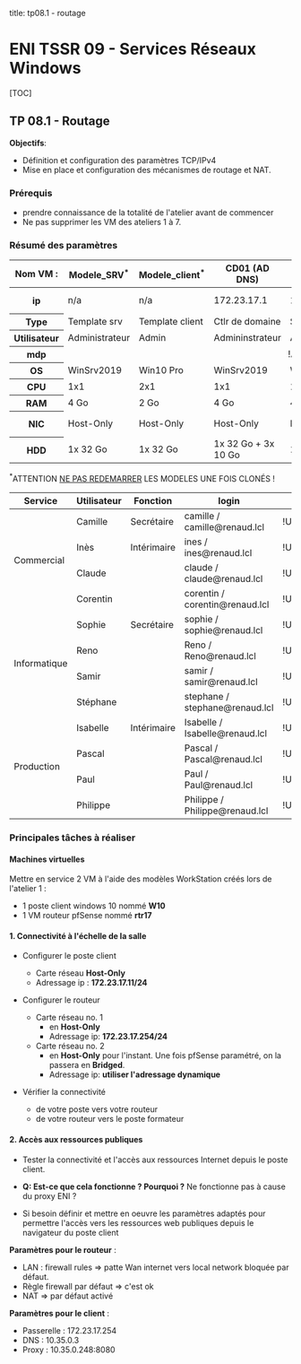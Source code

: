 title: tp08.1 - routage

# ENI TSSR 09 - Services Réseaux Windows

[TOC]

## TP 08.1 - Routage

**Objectifs**:

- Définition et configuration des paramètres TCP/IPv4
- Mise en place et configuration des mécanismes de routage et NAT.

### Prérequis
- prendre connaissance de la totalité de l'atelier avant de commencer
- Ne pas supprimer les VM des ateliers 1 à 7.

### Résumé des paramètres

<table>
  <thead>
    <tr>
      <th class="header_nom_vm">Nom VM :</th>
      <th>Modele_SRV<sup class="red-star">*</sup></th>
      <th>Modele_client<sup class="red-star">*</sup></th>
      <th>CD01 (AD DNS)</th>
      <th>SRV01 (DHCP)</th>
      <th>W10</th>
      <th>client2</th>
      <th>rtr17 (routeur)</th>
    </tr>
  </thead>
  <tbody>
    <tr>
      <th>ip</th>
      <td>n/a </td>
      <td>n/a </td>
      <td> 172.23.17.1 </td>
      <td> 172.23.17.2 </td>
      <td> 172.23.17.11 (dhcp)</td>
      <td> 172.23.17.20 (dhcp)</td>
      <td> 172.23.17.254</td>
    </tr>
    <tr>
      <th>Type</th>
      <td> Template srv</td>
      <td> Template client</td>
      <td> Ctlr de domaine </td>
      <td> Serveur </td>
      <td> Poste client </td>
      <td> Poste client </td>
      <td> pfsense </td>
    </tr>
    <tr>
      <th>Utilisateur</th>
      <td> Administrateur </td>
      <td> Admin </td>
      <td> Admininstrateur </td>
      <td> Admin </td>
      <td> Admin </td>
      <td> Admin </td>
      <td> Admin </td>
    </tr>
    <tr>
      <th>mdp</th>
      <td colspan="7" style="text-align: center;"> !Admin123 </td>
    </tr>
    <tr>
      <th>OS</th>
      <td> WinSrv2019</td>
      <td> Win10 Pro</td>
      <td> WinSrv2019</td>
      <td> WinSrv2019</td>
      <td> Win10 Pro</td>
      <td> Win10 Pro</td>
      <td> pfsense </td>
    </tr>
    <tr>
      <th>CPU</th>
      <td> 1x1 </td>
      <td> 2x1 </td>
      <td> 1x1 </td>
      <td> 1x1 </td>
      <td> 2x1 </td>
      <td> 2x1 </td>
      <td> 1x1 </td>
    </tr>
    <tr>
      <th>RAM</th>
      <td> 4 Go </td>
      <td> 2 Go </td>
      <td> 4 Go </td>
      <td> 4 Go </td>
      <td> 2 Go </td>
      <td> 2 Go </td>
      <td> 1 Go </td>
    </tr>
    <tr>
      <th>NIC</th>
      <td> Host-Only </td>
      <td> Host-Only </td>
      <td> Host-Only </td>
      <td> Host-Only </td>
      <td> Host-Only </td>
      <td> Host-Only </td>
      <td> 2x Host-Only + 1x Bridged</td>
    </tr>
    <tr>
      <th>HDD</th>
      <td> 1x 32 Go </td>
      <td> 1x 32 Go </td>
      <td> 1x 32 Go + 3x 10 Go </td>
      <td> 1x 32 Go </td>
      <td> 1x 32 Go</td>
      <td> 1x 32 Go </td>
      <td> 1x 20 Go </td>
    </tr>
</tbody>
</table>

<span class="attention"><sup class="red-star">\*</sup>ATTENTION <u>NE PAS REDEMARRER</u> LES MODELES UNE FOIS CLONÉS ! </span>

<table>
  <thead>
    <tr>
      <th>Service</th>
      <th>Utilisateur</th>
      <th>Fonction</th>
      <th>login</th>
      <th>mdp</th>
    </tr>
  </thead>
  <tbody>
    <tr>
        <td scope="row" rowspan="4" class="vert-align-mid td-commercial">Commercial</td>    
        <td>Camille</td>
        <td>Secrétaire</td>
        <td>camille / camille@renaud.lcl</td>
        <td>!User123</td>
    </tr>
    <tr>
        <td>Inès</td>  
        <td>Intérimaire</td>  
        <td>ines / ines@renaud.lcl</td>
        <td>!User123</td>
    </tr>
    <tr>
        <td>Claude</td>  
        <td></td>  
        <td>claude / claude@renaud.lcl</td>
        <td>!User123</td>
    </tr>
    <tr>
        <td>Corentin</td>  
        <td></td>  
        <td>corentin / corentin@renaud.lcl</td>
        <td>!User123</td>
    </tr>
    <tr>
        <td scope="row" rowspan="4" class="vert-align-mid td-informatique">Informatique</td>    
        <td>Sophie</td>
        <td>Secrétaire</td>
        <td>sophie / sophie@renaud.lcl</td>
        <td>!User123</td>
    </tr>
        <tr>
        <td>Reno</td>  
        <td></td>  
        <td>Reno / Reno@renaud.lcl</td>
        <td>!User123</td>
    </tr>
    <tr>
        <td>Samir</td>  
        <td></td>  
        <td>samir / samir@renaud.lcl</td>
        <td>!User123</td>
    </tr>
    <tr>
        <td>Stéphane</td>  
        <td></td>  
        <td>stephane / stephane@renaud.lcl</td>
        <td>!User123</td>
    </tr>
       <tr>
        <td scope="row" rowspan="4" class="vert-align-mid td-production">Production</td>    
        <td>Isabelle</td>
        <td>Intérimaire</td>
        <td>Isabelle / Isabelle@renaud.lcl</td>
        <td>!User123</td>
    </tr>
        <tr>
        <td>Pascal</td>  
        <td></td>  
        <td>Pascal / Pascal@renaud.lcl</td>
        <td>!User123</td>
    </tr>
    <tr>
        <td>Paul</td>  
        <td></td>  
        <td>Paul / Paul@renaud.lcl</td>
        <td>!User123</td>
    </tr>
    <tr>
        <td>Philippe</td>  
        <td></td>  
        <td>Philippe / Philippe@renaud.lcl</td>
        <td>!User123</td>
    </tr>
  </tbody>
</table>



### Principales tâches à réaliser

#### Machines virtuelles

Mettre en service 2 VM à l'aide des modèles WorkStation créés lors de l'atelier 1 :

- 1 poste client windows 10 nommé **W10**
- 1 VM routeur pfSense nommé **rtr17**

#### 1. Connectivité à l'échelle de la salle
- Configurer le poste client 
	+ Carte réseau **Host-Only**
	+ Adressage ip : **172.23.17.11/24**
	
- Configurer le routeur 
	+ Carte réseau no. 1 
		* en **Host-Only**
		* Adressage ip: **172.23.17.254/24**
	+ Carte réseau no. 2 
		* en **Host-Only** pour l'instant. Une fois pfSense paramétré, on la passera en **Bridged**.
		* Adressage ip: **utiliser l'adressage dynamique**

- Vérifier la connectivité 
	+ de votre poste vers votre routeur 
	+ de votre routeur vers le poste formateur 


#### 2. Accès aux ressources publiques
- Tester la connectivité et l'accès aux ressources Internet depuis le poste client. 
- **Q: Est-ce que cela fonctionne ? Pourquoi ?** Ne fonctionne pas à cause du proxy ENI ?

- Si besoin définir et mettre en oeuvre les paramètres adaptés pour permettre l'accès vers les ressources web publiques depuis le navigateur du poste client 

**Paramètres pour le routeur** :

- LAN : firewall rules => patte Wan internet vers local network bloquée par défaut.
- Règle firewall par défaut => c'est ok 
- NAT => par défaut activé 

**Paramètres pour le client** :

- Passerelle : 172.23.17.254
- DNS : 10.35.0.3 
- Proxy : 10.35.0.248:8080




<link rel="stylesheet" type="text/css" href="../.ressources/css/bootstrap.min.css">
<link rel="stylesheet" type="text/css" href="../.ressources/css/style.css">